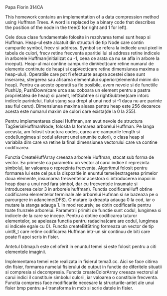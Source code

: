 Papa Florin
314CA

This homework contains an implementation of a data compression method using
Huffman Trees. A word is replaced by a binary code that describes the position
of the node in the tree(0 for right and 1 for left).

 
Cele doua clase fundamentale folosite in rezolvarea temei sunt heap si Huffman.
Heap-ul este alcatuit din structuri de tip Node care contin campurile symbol, 
frecv si address. Symbol se refera la indicele unui pixel in tabela de culori, 
frecv retine frecventa aparitiei lui si address retine indicele in arborele 
Huffman(initializat cu -1, ceea ce arata ca nu se afla in arbore la inceput). 
Heap-ul mai contine campurile dimVect(care retine numarul de elemente continute
de heap) si capVect(care retine dimensiunea maxima a heap-ului). Operatiile 
care pot fi efectuate asupra acestei clase sunt inserarea, stergerea sau 
afisarea elementului superior(elementul minim din heap). Pentru ca aceste 
operatii sa fie posibile, avem nevoie si de functiile PushUp, PushDown(care 
urca sau coboara un element pentru a pastra proprietatea de heap) si parent, 
leftSubtree si rightSubtree(care intorc indicele parintelui, fiului stang sau 
drept al unui nod si -1 daca nu are parinte sau fiul cerut). Dimensiunea maxima
aleasa pentru heap este 256 deoarece acesta este numarul maxim de culori care 
exista(de la 0 la 255).

Pentru implementarea clasei Huffman, am avut nevoie de structura 
TagSerialHuffmanNode, folosita la formarea arborelui Huffman. Pe langa aceasta,
am folosit structura codes, carea are campurile length si code(lungimea si 
codul aferent unei anumite culori), o clasa heap si variabila dim care va 
retine la final dimensiunea vectorului care va contine codificarea.

Functia CreateHuffArray creeaza arborele Huffman, stocat sub forma de vector. 
Ea primeste ca parametru un vector al carui indice il reprezinta simbolul, iar
valoarea o reprezinta frecventa. Algoritmul folosit pentru formarea lui este 
cel pus la dispozitie in enuntul temei(extragerea primelor doua elemente, 
insumarea frecventelor acestora si introducerea inapoi in heap doar a unui nod 
fara simbol, dar cu frecventele insumate si introducerea celor 3 in arborele 
huffman). Functia codificareHuff obtine codificarea elementelor terminale ale 
arborelui Hufman si se bazeaza pe o parcurgere in adancime(DFS). O mutare la 
dreapta adauga 0 la cod, iar o mutare la stanga adauga 1. In mod recursiv, se 
obtin codificarile pentru toate frunzele arborelui. Parametrii primiti de 
functie sunt codul, lungimea si indicele de la care se incepe. Pentru a obtine 
codificarea tuturor elementelor, se apeleaza functia pentru radacina(care are 
codul, lungimea si indicele egale cu 0). Functia createBitString formeaza un 
vector de tip uint8_t care retine codificarea Huffman intr-un sir continuu de 
biti care poate fi apoi scris in fisier. 

Antetul bitmap.h este cel oferit in enuntul temei si este folosit pentru a citi
elementele imaginii.

Implementarea temei este realizata in fisierul tema3.cc. Aici se face citirea 
din fisier, formarea numelui fisierului de output in functie de diferitele 
situatii si compresia si decompresia. Functia createColorArray creeaza vectorul
al carui indici il constituie simbolul culorii, iar valoarea o constituie 
frecventa. Functia compress face modificarile necesare la structurile-antet ale
unui fisier bmp pentru a-l transforma in mcb si scrie datele in fisier.